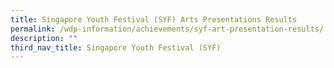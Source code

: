 ```yaml
---
title: Singapore Youth Festival (SYF) Arts Presentations Results
permalink: /wdp-information/achievements/syf-art-presentation-results/
description: ""
third_nav_title: Singapore Youth Festival (SYF)
---
```



